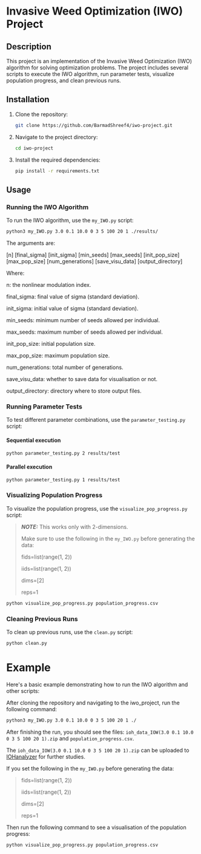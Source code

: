 # Invasive Weed Optimization (IWO) Project

## Description
This project is an implementation of the Invasive Weed Optimization (IWO) algorithm for solving optimization problems. 
The project includes several scripts to execute the IWO algorithm, run parameter tests, visualize population progress, and clean previous runs.

## Installation
1. Clone the repository:
   ```bash
   git clone https://github.com/BarmadShreef4/iwo-project.git
   ```
2. Navigate to the project directory:
   ```bash
   cd iwo-project
   ```
3. Install the required dependencies:
   ```bash
   pip install -r requirements.txt
   ```

## Usage
### Running the IWO Algorithm
To run the IWO algorithm, use the `my_IWO.py` script:
```bash
python3 my_IWO.py 3.0 0.1 10.0 0 3 5 100 20 1 ./results/
```
The arguments are:

[n] [final_sigma] [init_sigma] [min_seeds] [max_seeds] [init_pop_size] [max_pop_size] [num_generations] [save_visu_data] [output_directory]

Where:

n: the nonlinear modulation index.

final_sigma: final value of sigma (standard deviation).

init_sigma: initial value of sigma (standard deviation).

min_seeds: minimum number of seeds allowed per individual.

max_seeds: maximum number of seeds allowed per individual.

init_pop_size: initial population size.

max_pop_size: maximum population size.

num_generations: total number of generations.

save_visu_data: whether to save data for visualisation or not.

output_directory: directory where to store output files.

### Running Parameter Tests
To test different parameter combinations, use the `parameter_testing.py` script:
#### Sequential execution
```bash
python parameter_testing.py 2 results/test
```
#### Parallel execution
```bash
python parameter_testing.py 1 results/test
```

### Visualizing Population Progress
To visualize the population progress, use the `visualize_pop_progress.py` script:
> **_NOTE:_**  This works only with 2-dimensions.
> 
> Make sure to use the following in the `my_IWO.py` before generating the data:
> 
> fids=list(range(1, 2))
> 
> iids=list(range(1, 2))
> 
> dims=[2]
> 
> reps=1
> 
```bash
python visualize_pop_progress.py population_progress.csv
```

### Cleaning Previous Runs
To clean up previous runs, use the `clean.py` script:
```bash
python clean.py
```

# Example
Here's a basic example demonstrating how to run the IWO algorithm and other scripts:

After cloning the repository and navigating to the iwo_project, run the following command:
```bash
python3 my_IWO.py 3.0 0.1 10.0 0 3 5 100 20 1 ./
```

After finishing the run, you should see the files: `ioh_data_IOW(3.0 0.1 10.0 0 3 5 100 20 1).zip` and `population_progress.csv`.

The `ioh_data_IOW(3.0 0.1 10.0 0 3 5 100 20 1).zip` can be uploaded to [IOHanalyzer](https://iohanalyzer.liacs.nl/) for further studies.

If you set the following in the `my_IWO.py` before generating the data:
> 
> fids=list(range(1, 2))
> 
> iids=list(range(1, 2))
> 
> dims=[2]
> 
> reps=1

Then run the following command to see a visualisation of the population progress:
```bash
python visualize_pop_progress.py population_progress.csv
```

